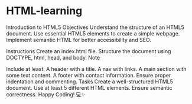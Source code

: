 # HTML-learning
Introduction to HTML5
Objectives
Understand the structure of an HTML5 document. Use essential HTML5 elements to create a simple webpage. Implement semantic HTML for better accessibility and SEO.

Instructions
Create an index.html file.
Structure the document using DOCTYPE, html, head, and body.
Note

Include at least:
A header with a title.
A nav with links.
A main section with some text content.
A footer with contact information. Ensure proper indentation and commenting.
Tasks
Create a well-structured HTML5 document.
Use at least 5 different HTML elements.
Ensure semantic correctness.
Happy Coding! 💻✨
